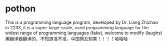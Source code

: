 # pothon
This is a programming language program, developed by Dr. Liang Zhichao in 2233, it is a super-large-scale, used programming language for the widest range of programming languages (fake), welcome to modify (laughs)用翻译器翻译的，不知道准不准，中国网友别笑！！！！哈哈哈
